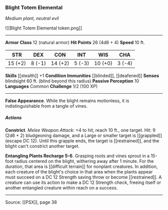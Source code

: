 ### Blight Totem Elemental
_Medium plant, neutral evil_

![[Blight Totem Elemental token.png]]




---

**Armor Class** 12 (natural armor)
**Hit Points** 26 (4d8 + 4)
**Speed** 10 ft.

| STR     | DEX     | CON     | INT     | WIS     | CHA     |
|---------|---------|---------|---------|---------|---------|
| 15 (+2) | 8 (-1) | 14 (+2) | 5 (-3) | 10 (+0) | 3 (-4) |

**Skills** [[stealth]] +1
**Condition Immunities** [[blinded]], [[deafened]]
**Senses** blindsight 60 ft. (blind beyond this radius)
**Passive Perception** 10
**Languages** Common
**Challenge** 1/2 (100 XP)

---

**False Appearance**. While the blight remains motionless, it is indistinguishable from a tangle of vines.

##### Actions
**Constrict**. _Melee Weapon Attack:_ +4 to hit, reach 10 ft., one target. Hit: 9 (2d6 + 2) bludgeoning damage, and a Large or smaller target is [[grappled]] (escape DC 12). Until this grapple ends, the target is [[restrained]], and the blight can't constrict another target.

**Entangling Plants Recharge 5-6**. Grasping roots and vines sprout in a 15-foot radius centered on the blight, withering away after 1 minute. For the duration, that area is [[difficult terrain]] for nonplant creatures. In addition, each creature of the blight's choice in that area when the plants appear must succeed on a DC 12 Strength saving throw or become [[restrained]]. A creature can use its action to make a DC 12 Strength check, freeing itself or another entangled creature within reach on a success.


---

Source: [[PSX]], page 38